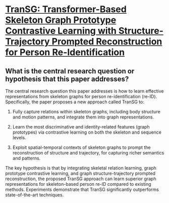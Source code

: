 # [TranSG: Transformer-Based Skeleton Graph Prototype Contrastive Learning   with Structure-Trajectory Prompted Reconstruction for Person   Re-Identification](https://arxiv.org/abs/2303.06819)

## What is the central research question or hypothesis that this paper addresses?

 The central research question this paper addresses is how to learn effective representations from skeleton graphs for person re-identification (re-ID). Specifically, the paper proposes a new approach called TranSG to:

1) Fully capture relations within skeleton graphs, including body structure and motion patterns, and integrate them into graph representations. 

2) Learn the most discriminative and identity-related features (graph prototypes) via contrastive learning on both the skeleton and sequence levels.

3) Exploit spatial-temporal contexts of skeleton graphs to prompt the reconstruction of structure and trajectory, for capturing richer semantics and patterns.

The key hypothesis is that by integrating skeletal relation learning, graph prototype contrastive learning, and graph structure-trajectory prompted reconstruction, the proposed TranSG approach can learn superior graph representations for skeleton-based person re-ID compared to existing methods. Experiments demonstrate that TranSG significantly outperforms state-of-the-art techniques.
